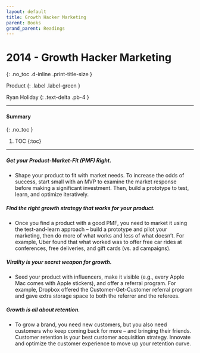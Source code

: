 ```yaml
---
layout: default
title: Growth Hacker Marketing
parent: Books
grand_parent: Readings
---
```


# 2014 - Growth Hacker Marketing
{: .no_toc .d-inline .print-title-size }

Product
{: .label .label-green }

Ryan Holiday 
{: .text-delta .pb-4 }

---

#### Summary 
{: .no_toc }

1. TOC
{:toc}

---

##### Get your Product-Market-Fit (PMF) Right.
- Shape your product to fit with market needs. To increase the odds of success, start small with an MVP to examine the market response before making a significant investment. Then, build a prototype to test, learn, and optimize iteratively.

##### Find the right growth strategy that works for your product.
- Once you find a product with a good PMF, you need to market it using the test-and-learn approach – build a prototype and pilot your marketing, then do more of what works and less of what doesn’t. For example, Uber found that what worked was to offer free car rides at conferences, free deliveries, and gift cards (vs. ad campaigns).

##### Virality is your secret weapon for growth.
- Seed your product with influencers, make it visible (e.g., every Apple Mac comes with Apple stickers), and offer a referral program. For example, Dropbox offered the Customer-Get-Customer referral program and gave extra storage space to both the referrer and the referees.

##### Growth is all about retention. 
- To grow a brand, you need new customers, but you also need customers who keep coming back for more – and bringing their friends. Customer retention is your best customer acquisition strategy. Innovate and optimize the customer experience to move up your retention curve.

